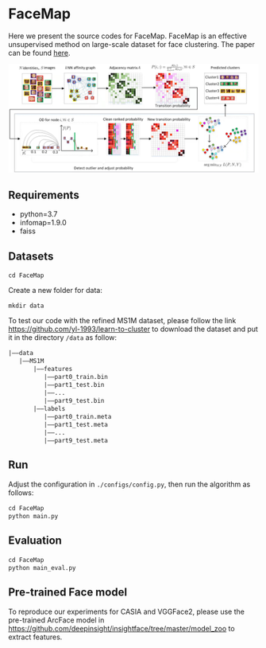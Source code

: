 # FaceMap
Here we present the source codes for FaceMap. FaceMap is an effective unsupervised method on large-scale dataset for face clustering. The paper can be found [here](./FaceMap.pdf). 

![FaceMap-framework](./FaceMap-framework.png)

## Requirements 
 - python=3.7
 - infomap=1.9.0
 - faiss


## Datasets 
```
cd FaceMap
```

Create a new folder for data:

```
mkdir data
```
To test our code with the refined MS1M dataset, please follow the link https://github.com/yl-1993/learn-to-cluster to download the dataset and put it in the directory ```/data``` as follow:

```
|——data
   |——MS1M
       |——features
          |——part0_train.bin
          |——part1_test.bin
          |——...
          |——part9_test.bin
       |——labels
          |——part0_train.meta
          |——part1_test.meta
          |——...
          |——part9_test.meta
```

## Run 
Adjust the configuration in ```./configs/config.py```, then run the algorithm as follows:
```
cd FaceMap
python main.py
```

## Evaluation 
```
cd FaceMap
python main_eval.py
```

## Pre-trained Face model
To reproduce our experiments for CASIA and VGGFace2, please use the pre-trained ArcFace model in https://github.com/deepinsight/insightface/tree/master/model_zoo to extract features.
